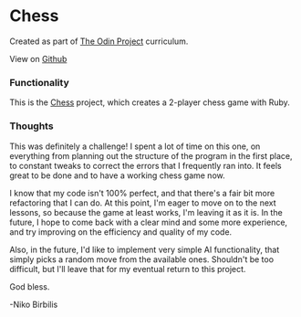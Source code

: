 # Chess
Created as part of [The Odin Project](https://www.theodinproject.com) curriculum.

View on [Github](https://github.com/harmolipi/chess)

### Functionality

This is the [Chess](https://www.theodinproject.com/paths/full-stack-ruby-on-rails/courses/ruby-programming/lessons/ruby-final-project) project, which creates a 2-player chess game with Ruby.

### Thoughts

This was definitely a challenge! I spent a lot of time on this one, on everything from planning out the structure of the program in the first place, to constant tweaks to correct the errors that I frequently ran into. It feels great to be done and to have a working chess game now.

I know that my code isn't 100% perfect, and that there's a fair bit more refactoring that I can do. At this point, I'm eager to move on to the next lessons, so because the game at least works, I'm leaving it as it is. In the future, I hope to come back with a clear mind and some more experience, and try improving on the efficiency and quality of my code.

Also, in the future, I'd like to implement very simple AI functionality, that simply picks a random move from the available ones. Shouldn't be too difficult, but I'll leave that for my eventual return to this project.

God bless.

-Niko Birbilis